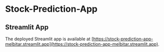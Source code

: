 # Stock-Prediction-App
## Streamlit App

The deployed Streamlit app is available at [https://stock-prediction-app-melbitar.streamlit.app](https://stock-prediction-app-melbitar.streamlit.app).
